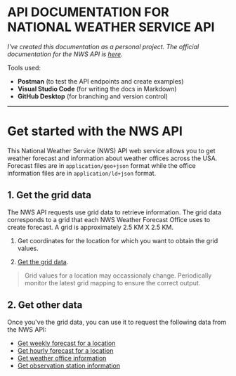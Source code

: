 # API DOCUMENTATION FOR NATIONAL WEATHER SERVICE API

*I've created this documentation as a personal project. The official documentation for the NWS API is <a href="https://www.weather.gov/documentation/services-web-api" target="blank">here</a>.*

Tools used:
* **Postman** (to test the API endpoints and create examples)
* **Visual Studio Code** (for writing the docs in Markdown)
* **GitHub Desktop** (for branching and version control)

----
# Get started with the NWS API

This National Weather Service (NWS) API web service allows you to get weather forecast and information about weather offices across the USA. Forecast files are in `application/geo+json` format while the office information files are in `application/ld+json` format.

## 1. Get the grid data

The NWS API requests use grid data to retrieve information. The grid data corresponds to a grid that each NWS Weather Forecast Office  uses to create forecast. A grid is approximately 2.5 KM X 2.5 KM. 

1. Get coordinates for the location for which you want to obtain the grid values.

2. [Get the grid data](/weather-api-docs/grid-values-url.md).

> Grid values for a location may occassionaly change. Periodically monitor the latest grid mapping to ensure the correct output.

## 2. Get other data

Once you've the grid data, you can use it to request the following data from the NWS API:

* [Get weekly forecast for a location](/weather-api-docs/weekly-forecast.md)
* [Get hourly forecast for a location](/weather-api-docs/hourly-weekly-forecast.md)
* [Get weather office information](/weather-api-docs/offices.md)
* [Get observation station information](/weather-api-docs/stations.md)







